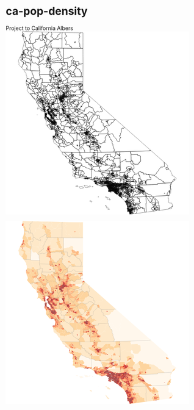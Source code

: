 # ca-pop-density

Project to California Albers
<img src="https://raw.githubusercontent.com/orcutt989/d3js/master/ca-pop-density/png/ca-albers.png">


<img src="https://raw.githubusercontent.com/orcutt989/d3js/master/ca-pop-density/png/ca.png">
